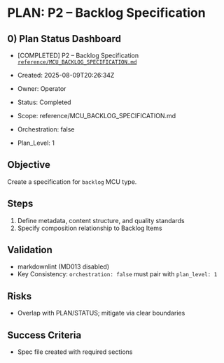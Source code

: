 # PLAN: P2 – Backlog Specification

## 0) Plan Status Dashboard
- [COMPLETED] P2 – Backlog Specification [`reference/MCU_BACKLOG_SPECIFICATION.md`](reference/MCU_BACKLOG_SPECIFICATION.md)

- Created: 2025-08-09T20:26:34Z
- Owner: Operator
- Status: Completed
- Scope: reference/MCU_BACKLOG_SPECIFICATION.md
- Orchestration: false
- Plan_Level: 1

## Objective
Create a specification for `backlog` MCU type.

## Steps
1. Define metadata, content structure, and quality standards
2. Specify composition relationship to Backlog Items

## Validation
- markdownlint (MD013 disabled)
- Key Consistency: `orchestration: false` must pair with `plan_level: 1`

## Risks
- Overlap with PLAN/STATUS; mitigate via clear boundaries

## Success Criteria
- Spec file created with required sections

